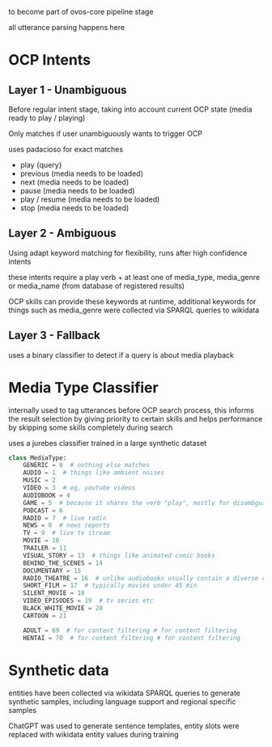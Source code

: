 to become part of ovos-core pipeline stage

all utterance parsing happens here

# OCP Intents 

## Layer 1 - Unambiguous

Before regular intent stage, taking into account current OCP state  (media ready to play / playing)

Only matches if user unambiguously wants to trigger OCP

uses padacioso for exact matches

- play {query}
- previous  (media needs to be loaded)
- next  (media needs to be loaded)
- pause  (media needs to be loaded)
- play / resume (media needs to be loaded)
- stop (media needs to be loaded)

## Layer 2 - Ambiguous

Using adapt keyword matching for flexibility, runs after high confidence intents

these intents require a play verb + at least one of media_type, media_genre or media_name (from database of registered results)

OCP skills can provide these keywords at runtime, additional keywords for things such as media_genre were collected via SPARQL queries to wikidata

## Layer 3 - Fallback

uses a binary classifier to detect if a query is about media playback

# Media Type Classifier

internally used to tag utterances before OCP search process, this informs the result selection by giving priority to certain skills and helps performance by skipping some skills completely during search

uses a jurebes classifier trained in a large synthetic dataset

```python
class MediaType:
    GENERIC = 0  # nothing else matches
    AUDIO = 1  # things like ambient noises
    MUSIC = 2
    VIDEO = 3  # eg, youtube videos
    AUDIOBOOK = 4
    GAME = 5  # because it shares the verb "play", mostly for disambguation
    PODCAST = 6
    RADIO = 7  # live radio
    NEWS = 8  # news reports
    TV = 9  # live tv stream
    MOVIE = 10
    TRAILER = 11
    VISUAL_STORY = 13  # things like animated comic books
    BEHIND_THE_SCENES = 14
    DOCUMENTARY = 15
    RADIO_THEATRE = 16  # unlike audiobooks usually contain a diverse cast and full audio production
    SHORT_FILM = 17  # typically movies under 45 min
    SILENT_MOVIE = 18
    VIDEO_EPISODES = 19  # tv series etc
    BLACK_WHITE_MOVIE = 20
    CARTOON = 21

    ADULT = 69  # for content filtering # for content filtering
    HENTAI = 70  # for content filtering # for content filtering
```

# Synthetic data

entities have been collected via wikidata SPARQL queries to generate synthetic samples, including language support and regional specific samples

ChatGPT was used to generate sentence templates, entity slots were replaced with wikidata entity values during training